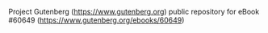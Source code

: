 Project Gutenberg (https://www.gutenberg.org) public repository for eBook #60649 (https://www.gutenberg.org/ebooks/60649)
